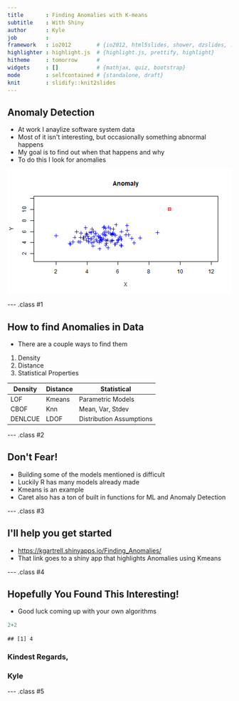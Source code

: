 ```yaml
---
title       : Finding Anomalies with K-means
subtitle    : With Shiny
author      : Kyle
job         : 
framework   : io2012        # {io2012, html5slides, shower, dzslides, ...}
highlighter : highlight.js  # {highlight.js, prettify, highlight}
hitheme     : tomorrow      # 
widgets     : []            # {mathjax, quiz, bootstrap}
mode        : selfcontained # {standalone, draft}
knit        : slidify::knit2slides
---
```


## Anomaly Detection

- At work I anaylize software system data
- Most of it isn't interesting, but occasionally something abnormal happens
- My goal is to find out when that happens and why
- To do this I look for anomalies

<img src="figure/unnamed-chunk-1-1.png" title="plot of chunk unnamed-chunk-1" alt="plot of chunk unnamed-chunk-1" style="display: block; margin: auto;" />

--- .class #1

## How to find Anomalies in Data 
- There are a couple ways to find them
1. Density
2. Distance
3. Statistical Properties

Density  | Distance | Statistical
---------| ---------|------------
LOF      | Kmeans   | Parametric Models
CBOF     | Knn      | Mean, Var, Stdev
DENLCUE  | LDOF     | Distribution Assumptions

--- .class #2


## Don't Fear!

- Building some of the models mentioned is difficult
- Luckily R has many models already made
- Kmeans is an example
- Caret also has a ton of built in functions for ML and Anomaly Detection

--- .class #3

## I'll help you get started

- https://kgartrell.shinyapps.io/Finding_Anomalies/
- That link goes to a shiny app that highlights Anomalies using Kmeans

--- .class #4

## Hopefully You Found This Interesting!

- Good luck coming up with your own algorithms


```r
2+2
```

```
## [1] 4
```

### Kindest Regards,
### Kyle

--- .class #5

